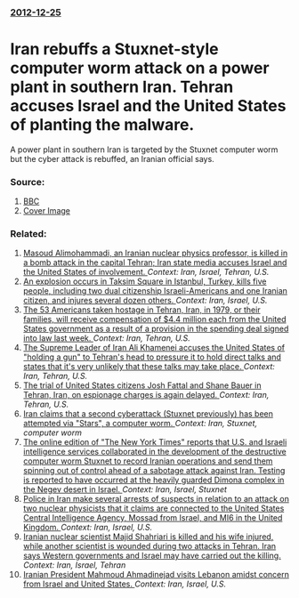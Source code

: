 ### [2012-12-25](/news/2012/12/25/index.md)

# Iran rebuffs a Stuxnet-style computer worm attack on a power plant in southern Iran. Tehran accuses Israel and the United States of planting the malware. 

A power plant in southern Iran is targeted by the Stuxnet computer worm but the cyber attack is rebuffed, an Iranian official says.


### Source:

1. [BBC](http://www.bbc.co.uk/news/world-middle-east-20842113)
1. [Cover Image](https://ichef-1.bbci.co.uk/news/1024/media/images/56431000/jpg/_56431066_security.jpg)

### Related:

1. [Masoud Alimohammadi, an Iranian nuclear physics professor, is killed in a bomb attack in the capital Tehran; Iran state media accuses Israel and the United States of involvement. ](/news/2010/01/12/masoud-alimohammadi-an-iranian-nuclear-physics-professor-is-killed-in-a-bomb-attack-in-the-capital-tehran-iran-state-media-accuses-israel.md) _Context: Iran, Israel, Tehran, U.S._
2. [An explosion occurs in Taksim Square in Istanbul, Turkey, kills five people, including two dual citizenship Israeli-Americans and one Iranian citizen, and injures several dozen others. ](/news/2016/03/19/an-explosion-occurs-in-taksim-square-in-istanbul-turkey-kills-five-people-including-two-dual-citizenship-israeli-americans-and-one-irania.md) _Context: Iran, Israel, U.S._
3. [The 53 Americans taken hostage in Tehran, Iran, in 1979, or their families, will receive compensation of $4.4 million each from the United States government as a result of a provision in the spending deal signed into law last week. ](/news/2015/12/24/the-53-americans-taken-hostage-in-tehran-iran-in-1979-or-their-families-will-receive-compensation-of-4-4-million-each-from-the-united-s.md) _Context: Iran, Tehran, U.S._
4. [The Supreme Leader of Iran Ali Khamenei accuses the United States of "holding a gun" to Tehran's head to pressure it to hold direct talks and states that it's very unlikely that these talks may take place. ](/news/2013/02/7/the-supreme-leader-of-iran-ali-khamenei-accuses-the-united-states-of-holding-a-gun-to-tehran-s-head-to-pressure-it-to-hold-direct-talks-an.md) _Context: Iran, Tehran, U.S._
5. [The trial of United States citizens Josh Fattal and Shane Bauer in Tehran, Iran, on espionage charges is again delayed. ](/news/2011/05/11/the-trial-of-united-states-citizens-josh-fattal-and-shane-bauer-in-tehran-iran-on-espionage-charges-is-again-delayed.md) _Context: Iran, Tehran, U.S._
6. [Iran claims that a second cyberattack (Stuxnet previously) has been attempted via "Stars", a computer worm. ](/news/2011/04/25/iran-claims-that-a-second-cyberattack-stuxnet-previously-has-been-attempted-via-stars-a-computer-worm.md) _Context: Iran, Stuxnet, computer worm_
7. [The online edition of "The New York Times" reports that U.S. and Israeli intelligence services collaborated in the development of the destructive computer worm Stuxnet to record Iranian operations and send them spinning out of control ahead of a sabotage attack against Iran. Testing is reported to have occurred at the heavily guarded Dimona complex in the Negev desert in Israel. ](/news/2011/01/16/the-online-edition-of-the-new-york-times-reports-that-u-s-and-israeli-intelligence-services-collaborated-in-the-development-of-the-destru.md) _Context: Iran, Israel, Stuxnet_
8. [Police in Iran make several arrests of suspects in relation to an attack on two nuclear physicists that it claims are connected to the United States Central Intelligence Agency, Mossad from Israel, and MI6 in the United Kingdom. ](/news/2010/12/2/police-in-iran-make-several-arrests-of-suspects-in-relation-to-an-attack-on-two-nuclear-physicists-that-it-claims-are-connected-to-the-unite.md) _Context: Iran, Israel, U.S._
9. [Iranian nuclear scientist Majid Shahriari is killed and his wife injured, while another scientist is wounded during two attacks in Tehran. Iran says Western governments and Israel may have carried out the killing. ](/news/2010/11/29/iranian-nuclear-scientist-majid-shahriari-is-killed-and-his-wife-injured-while-another-scientist-is-wounded-during-two-attacks-in-tehran-i.md) _Context: Iran, Israel, Tehran_
10. [Iranian President Mahmoud Ahmadinejad visits Lebanon amidst concern from Israel and United States. ](/news/2010/10/13/iranian-president-mahmoud-ahmadinejad-visits-lebanon-amidst-concern-from-israel-and-united-states.md) _Context: Iran, Israel, U.S._
